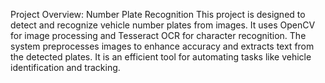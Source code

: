 Project Overview: Number Plate Recognition
This project is designed to detect and recognize vehicle number plates from images. It uses OpenCV for image processing and Tesseract OCR for character recognition. The system preprocesses images to enhance accuracy and extracts text from the detected plates. It is an efficient tool for automating tasks like vehicle identification and tracking.





